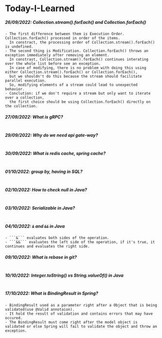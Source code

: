# Today-I-Learned

##### 26/09/2022: Collection.stream().forEach() and Collection.forEach()
```
- The first difference between them is Execution Order. Collection.forEach() processed in order of the items. 
  In constract, the processing order of Collection.stream().forEach() is undefined. 
- The second thing is Modification. Collection.forEach() throws an exception immediately after removing an element. 
  In constrast, Collection.stream().forEach() continues interating over the whole list before see an exception. 
  In case of modifying, there is no problem with doing this using either Collection.stream().forEach() or Collection.forEach(), 
  but we shouldn't do this because the stream should facilitate parallel execution. 
  So, modifying elements of a stream could lead to unexpected behavior.
- Conclution: if we don't require a stream but only want to iterate over a collection, 
  the first choice should be using Collection.forEach() directly on the collection.
```
##### 27/09/2022: What is gRPC?
```

```
##### 29/09/2022: Why do we need api gate-way?
```

```
##### 30/09/2022: What is redis cache, spring cache?
```

```
##### 01/10/2022: group by, having in SQL?
```

```
##### 02/10/2022: How to check null in Java?
```

```
##### 03/10/2022: Serializable in Java?
```

```
##### 04/10/2022: ```&``` and ```&&``` in Java
```
- ```&``` evaluates both sides of the operation. 
- ```&&``` evaluates the left side of the operation, if it's true, it continues and evaluates the right side. 
```
##### 09/10/2022: What is rebase in git?
```

```
##### 10/10/2022: Integer.toString() vs String.valueOf() in Java
```

```
##### 17/10/2022: What is BindingResult in Spring?
```
- BindingResult used as a parameter right after a Object that is being validated(use @Valid annotaion). 
- It hold the result of validation and contains errors that may have occured. 
- The BindingResult must come right after the model object is validated or else Spring will fail to validate the object and throw an exception.
```
